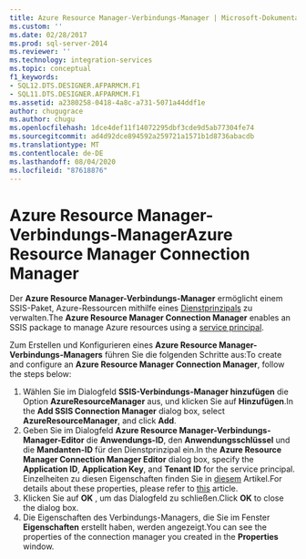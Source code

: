```yaml
---
title: Azure Resource Manager-Verbindungs-Manager | Microsoft-Dokumentation
ms.custom: ''
ms.date: 02/28/2017
ms.prod: sql-server-2014
ms.reviewer: ''
ms.technology: integration-services
ms.topic: conceptual
f1_keywords:
- SQL12.DTS.DESIGNER.AFPARMCM.F1
- SQL11.DTS.DESIGNER.AFPARMCM.F1
ms.assetid: a2380258-0418-4a8c-a731-5071a44ddf1e
author: chugugrace
ms.author: chugu
ms.openlocfilehash: 1dce4def11f14072295dbf3cde9d5ab77304fe74
ms.sourcegitcommit: ad4d92dce894592a259721a1571b1d8736abacdb
ms.translationtype: MT
ms.contentlocale: de-DE
ms.lasthandoff: 08/04/2020
ms.locfileid: "87618876"
---
```

# <a name="azure-resource-manager-connection-manager"></a><span data-ttu-id="77932-102">Azure Resource Manager-Verbindungs-Manager</span><span class="sxs-lookup"><span data-stu-id="77932-102">Azure Resource Manager Connection Manager</span></span>
<span data-ttu-id="77932-103">Der **Azure Resource Manager-Verbindungs-Manager** ermöglicht einem SSIS-Paket, Azure-Ressourcen mithilfe eines [Dienstprinzipals](https://docs.microsoft.com/azure/azure-resource-manager/resource-group-create-service-principal-portal) zu verwalten.</span><span class="sxs-lookup"><span data-stu-id="77932-103">The **Azure Resource Manager Connection Manager** enables an SSIS package to manage Azure resources using a [service principal](https://docs.microsoft.com/azure/azure-resource-manager/resource-group-create-service-principal-portal).</span></span>

<span data-ttu-id="77932-104">Zum Erstellen und Konfigurieren eines **Azure Resource Manager-Verbindungs-Managers** führen Sie die folgenden Schritte aus:</span><span class="sxs-lookup"><span data-stu-id="77932-104">To create and configure an **Azure Resource Manager Connection Manager**, follow the steps below:</span></span>

1. <span data-ttu-id="77932-105">Wählen Sie im Dialogfeld **SSIS-Verbindungs-Manager hinzufügen** die Option **AzureResourceManager** aus, und klicken Sie auf **Hinzufügen**.</span><span class="sxs-lookup"><span data-stu-id="77932-105">In the **Add SSIS Connection Manager** dialog box, select **AzureResourceManager**, and click **Add**.</span></span>
2. <span data-ttu-id="77932-106">Geben Sie im Dialogfeld **Azure Resource Manager-Verbindungs-Manager-Editor** die **Anwendungs-ID**, den **Anwendungsschlüssel** und die **Mandanten-ID** für den Dienstprinzipal ein.</span><span class="sxs-lookup"><span data-stu-id="77932-106">In the **Azure Resource Manager Connection Manager Editor** dialog box, specify the **Application ID**, **Application Key**, and **Tenant ID** for the service principal.</span></span> <span data-ttu-id="77932-107">Einzelheiten zu diesen Eigenschaften finden Sie in [diesem](https://docs.microsoft.com/azure/azure-resource-manager/resource-group-create-service-principal-portal) Artikel.</span><span class="sxs-lookup"><span data-stu-id="77932-107">For details about these properties, please refer to [this](https://docs.microsoft.com/azure/azure-resource-manager/resource-group-create-service-principal-portal) article.</span></span>
3. <span data-ttu-id="77932-108">Klicken Sie auf **OK** , um das Dialogfeld zu schließen.</span><span class="sxs-lookup"><span data-stu-id="77932-108">Click **OK** to close the dialog box.</span></span>
4. <span data-ttu-id="77932-109">Die Eigenschaften des Verbindungs-Managers, die Sie im Fenster **Eigenschaften** erstellt haben, werden angezeigt.</span><span class="sxs-lookup"><span data-stu-id="77932-109">You can see the properties of the connection manager you created in the **Properties** window.</span></span>
